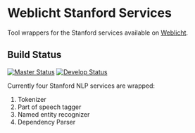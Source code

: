 # Weblicht Stanford Services

Tool wrappers for the Stanford services available on [Weblicht](http://weblicht.sfs.uni-tuebingen.de).

## Build Status

[![Master Status](http://grid.anc.org:9080/travis/svg/lappsgrid-services/org.lappsgrid.weblicht.stanford?branch=master)](https://travis-ci.org/lappsgrid-services/org.lappsgrid.weblicht.stanford)
[![Develop Status](http://grid.anc.org:9080/travis/svg/lappsgrid-services/org.lappsgrid.weblicht.stanford?branch=develop)](https://travis-ci.org/lappsgrid-services/org.lappsgrid.weblicht.stanford)

Currently four Stanford NLP services are wrapped:

1. Tokenizer
1. Part of speech tagger
1. Named entity recognizer
1. Dependency Parser


